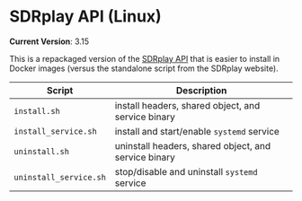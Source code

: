 # SDRplay API (Linux)

**Current Version**: 3.15

This is a repackaged version of the [SDRplay API](https://www.sdrplay.com/api/) that is easier to install in Docker images (versus the standalone script from the SDRplay website).

Script | Description
------ | -----------
`install.sh` | install headers, shared object, and service binary
`install_service.sh` | install and start/enable `systemd` service
`uninstall.sh` | uninstall headers, shared object, and service binary
`uninstall_service.sh` | stop/disable and uninstall `systemd` service
